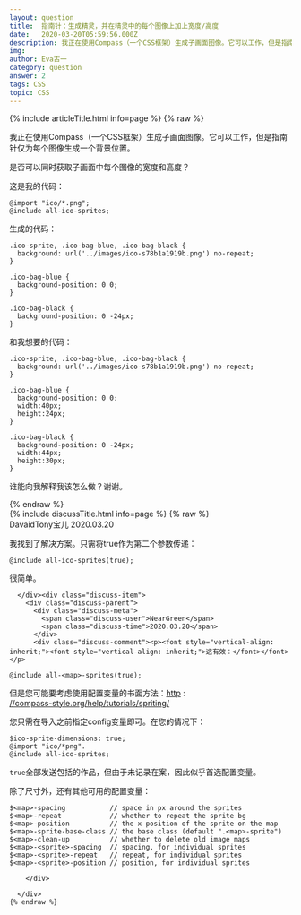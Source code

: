 ```yaml
---
layout: question
title:  指南针：生成精灵，并在精灵中的每个图像上加上宽度/高度
date:   2020-03-20T05:59:56.000Z
description: 我正在使用Compass（一个CSS框架）生成子画面图像。它可以工作，但是指南针仅为每个图像生成一个背景位置。是否可以同时获取子画面中每个图像的宽度和...
img: 
author: Eva古一
category: question
answer: 2
tags: CSS
topic: CSS
---
```

<div class="article-root">
  <div class="article">
    {% include articleTitle.html info=page %}
    {% raw %}
    <div class="article-content"><p><font style="vertical-align: inherit;"><font style="vertical-align: inherit;">我正在使用Compass（一个CSS框架）生成子画面图像。</font><font style="vertical-align: inherit;">它可以工作，但是指南针仅为每个图像生成一个背景位置。</font></font></p>

<p><font style="vertical-align: inherit;"><font style="vertical-align: inherit;">是否可以同时获取子画面中每个图像的宽度和高度？</font></font></p>

<p><font style="vertical-align: inherit;"><font style="vertical-align: inherit;">这是我的代码：</font></font></p>

<pre><code>@import "ico/*.png";<font></font>
@include all-ico-sprites;<font></font>
</code></pre>

<p><font style="vertical-align: inherit;"><font style="vertical-align: inherit;">生成的代码：</font></font></p>

<pre><code>.ico-sprite, .ico-bag-blue, .ico-bag-black {<font></font>
  background: url('../images/ico-s78b1a1919b.png') no-repeat;<font></font>
}<font></font>
<font></font>
.ico-bag-blue {<font></font>
  background-position: 0 0;<font></font>
}<font></font>
<font></font>
.ico-bag-black {<font></font>
  background-position: 0 -24px;<font></font>
}<font></font>
</code></pre>

<p><font style="vertical-align: inherit;"><font style="vertical-align: inherit;">和我想要的代码：</font></font></p>

<pre><code>.ico-sprite, .ico-bag-blue, .ico-bag-black {<font></font>
  background: url('../images/ico-s78b1a1919b.png') no-repeat;<font></font>
}<font></font>
<font></font>
.ico-bag-blue {<font></font>
  background-position: 0 0;<font></font>
  width:40px;<font></font>
  height:24px;<font></font>
}<font></font>
<font></font>
.ico-bag-black {<font></font>
  background-position: 0 -24px;<font></font>
  width:44px;<font></font>
  height:30px;<font></font>
}<font></font>
</code></pre>

<p><font style="vertical-align: inherit;"><font style="vertical-align: inherit;">谁能向我解释我该怎么做？</font><font style="vertical-align: inherit;">谢谢。</font></font></p></div>
    {% endraw %}
  </div>

  <div class="discuss-wrapper">
    {% include discussTitle.html info=page %}
    {% raw %}
    <div class="discuss-item">
        <div class="discuss-parent">
          <div class="discuss-meta">
            <span class="discuss-user">DavaidTony宝儿</span>
            <span class="discuss-time">2020.03.20</span>
          </div>
          <div class="discuss-comment"><p><font style="vertical-align: inherit;"><font style="vertical-align: inherit;">我找到了解决方案。</font><font style="vertical-align: inherit;">只需将true作为第二个参数传递：</font></font></p>

<pre><code>@include all-ico-sprites(true);
</code></pre>

<p><font style="vertical-align: inherit;"><font style="vertical-align: inherit;">很简单。</font></font></p></div>
        </div>
        
      </div><div class="discuss-item">
        <div class="discuss-parent">
          <div class="discuss-meta">
            <span class="discuss-user">NearGreen</span>
            <span class="discuss-time">2020.03.20</span>
          </div>
          <div class="discuss-comment"><p><font style="vertical-align: inherit;"><font style="vertical-align: inherit;">这有效：</font></font></p>

<pre><code>@include all-&lt;map&gt;-sprites(true);
</code></pre>

<p><font style="vertical-align: inherit;"><font style="vertical-align: inherit;">但是您可能要考虑使用配置变量的书面方法：</font><a href="http://compass-style.org/help/tutorials/spriting/"><font style="vertical-align: inherit;">http</font></a><font style="vertical-align: inherit;"> : </font></font><br>
<a href="http://compass-style.org/help/tutorials/spriting/"><font style="vertical-align: inherit;"><font style="vertical-align: inherit;">//compass-style.org/help/tutorials/spriting/</font></font></a></p>

<p><font style="vertical-align: inherit;"><font style="vertical-align: inherit;">您只需在导入之前指定config变量即可。</font><font style="vertical-align: inherit;">在您的情况下：</font></font></p>

<pre><code>$ico-sprite-dimensions: true;<font></font>
@import "ico/*png".<font></font>
@include all-ico-sprites;<font></font>
</code></pre>

<p><font style="vertical-align: inherit;"></font><code>true</code><font style="vertical-align: inherit;"><font style="vertical-align: inherit;">全部</font><font style="vertical-align: inherit;">发送</font><font style="vertical-align: inherit;">包括的作品，但由于未记录在案，因此似乎首选配置变量。</font></font></p>

<p><font style="vertical-align: inherit;"><font style="vertical-align: inherit;">除了尺寸外，还有其他可用的配置变量：</font></font></p>

<pre><code>$&lt;map&gt;-spacing           // space in px around the sprites<font></font>
$&lt;map&gt;-repeat            // whether to repeat the sprite bg<font></font>
$&lt;map&gt;-position          // the x position of the sprite on the map<font></font>
$&lt;map&gt;-sprite-base-class // the base class (default ".&lt;map&gt;-sprite")<font></font>
$&lt;map&gt;-clean-up          // whether to delete old image maps<font></font>
$&lt;map&gt;-&lt;sprite&gt;-spacing  // spacing, for individual sprites<font></font>
$&lt;map&gt;-&lt;sprite&gt;-repeat   // repeat, for individual sprites<font></font>
$&lt;map&gt;-&lt;sprite&gt;-position // position, for individual sprites<font></font>
</code></pre></div>
        </div>
        
      </div>
    {% endraw %}
  </div>
<div>

